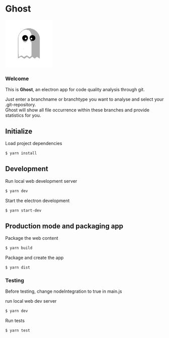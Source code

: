 # Ghost
<img src="assets/ghost_pacman.png" height="150px" />

### Welcome
<p>
  This is <b>Ghost</b>, an electron app for code quality analysis through git.
</p>
<p>
  Just enter a branchname or branchtype you want to analyse and select your .git-repository.<br>
  Ghost will show all file occurrence within these branches and provide statistics for you.
</p>

## Initialize

Load project dependencies

```bash
$ yarn install
```

## Development

Run local web development server

```bash
$ yarn dev
```

Start the electron development

```bash
$ yarn start-dev
```

## Production mode and packaging app

Package the web content

```bash
$ yarn build
```

Package and create the app

```bash
$ yarn dist
```


### Testing

Before testing, change nodeIntegration to true in main.js

run local web dev server

```bash
$ yarn dev
```

Run tests

```bash
$ yarn test
```
